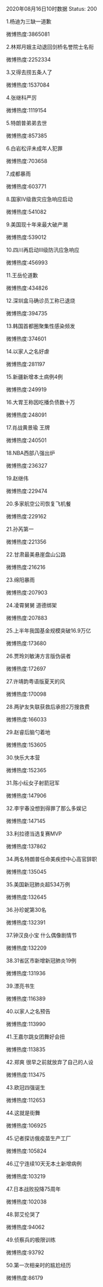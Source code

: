 2020年08月16日10时数据
Status: 200

1.杨迪为三缺一道歉

微博热度:3865081

2.林郑月娥主动退回剑桥名誉院士名衔

微博热度:2252334

3.又得去捞五条人了

微博热度:1537084

4.张继科严厉

微博热度:1119154

5.特朗普弟弟去世

微博热度:857385

6.白岩松评未成年人犯罪

微博热度:703658

7.成都暴雨

微博热度:603771

8.国家Ⅳ级救灾应急响应启动

微博热度:541082

9.美国现十年来最大破产潮

微博热度:539012

10.四川再启动III级防汛应急响应

微博热度:456993

11.王岳伦道歉

微博热度:434826

12.深圳盒马确诊员工称已退烧

微博热度:394735

13.韩国首都圈聚集性感染频发

微博热度:374601

14.以家人之名好虐

微博热度:281197

15.新疆新增本土病例4例

微博热度:249919

16.大胃王称因吃播负债数十万

微博热度:248091

17.肖战黄景瑜 王牌

微博热度:240501

18.NBA西部八强出炉

微博热度:236327

19.赵继伟

微博热度:229474

20.多家航空公司恢复飞机餐

微博热度:229162

21.孙芮第一

微博热度:221356

22.甘肃最美悬崖盘山公路

微博热度:216216

23.绵阳暴雨

微博热度:207903

24.凌霄舅舅 道德绑架

微博热度:207883

25.上半年我国基金规模突破16.9万亿

微博热度:173680

26.贾玲刘敏涛方言版伪装者

微博热度:172697

27.许靖韵粤语版夏天的风

微博热度:170098

28.两驴友失联获救后承担2万搜救费

微博热度:166033

29.赵睿后脑勺着地

微博热度:153605

30.快乐大本营

微博热度:152365

31.陈小纭女子射箭冠军

微博热度:147906

32.李宇春没想到得罪了那么多娱记

微博热度:147145

33.利拉德当选复赛MVP

微博热度:137862

34.两名特朗普任命美疾控中心高官辞职

微博热度:135045

35.美国新冠肺炎超534万例

微博热度:132645

36.孙珍妮第30名

微博热度:132391

37.钟汉良小宝 什么偶像剧情节

微博热度:132209

38.31省区市新增新冠肺炎19例

微博热度:131936

39.漂亮书生

微博热度:116389

40.以家人之名预告

微博热度:113990

41.王嘉尔跳女团舞好会扭

微博热度:113835

42.郑爽 很早之前就放弃了自己的人设

微博热度:113475

43.欧冠四强诞生

微博热度:112653

44.这就是街舞

微博热度:106925

45.记者探访俄疫苗生产工厂

微博热度:105824

46.辽宁连续10天无本土新增病例

微博热度:103219

47.日本战败投降75周年

微博热度:102038

48.郭艾伦哭了

微博热度:94062

49.侦察兵的极限训练

微博热度:93792

50.第一次相亲时的尴尬经历

微博热度:86179

